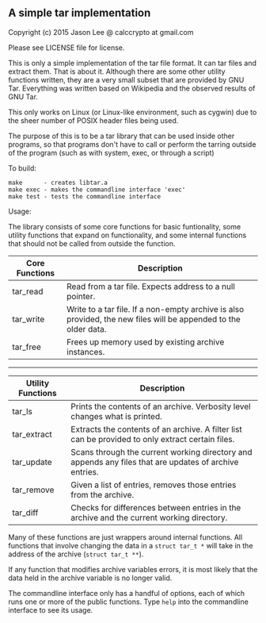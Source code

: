 ## A simple tar implementation

Copyright (c) 2015 Jason Lee @ calccrypto at gmail.com

Please see LICENSE file for license.

This is only a simple implementation of the tar file format.
It can tar files and extract them. That is about it. Although
there are some other utility functions written, they are a very
small subset that are provided by GNU Tar. Everything was written
based on Wikipedia and the observed results of GNU Tar.

This only works on Linux (or Linux-like environment, such as cygwin)
due to the sheer number of POSIX header files being used.

The purpose of this is to be a tar library that can be used
inside other programs, so that programs don't have to call
or perform the tarring outside of the program (such as with
system, exec, or through a script)

To build:

    make      - creates libtar.a
    make exec - makes the commandline interface 'exec'
    make test - tests the commandline interface

Usage:

  The library consists of some core functions for basic funtionality,
  some utility functions that expand on functionality, and some internal
  functions that should not be called from outside the function.

  Core Functions    | Description
 -------------------|---------------------------
  tar_read          | Read from a tar file. Expects address to a null pointer.
  tar_write         | Write to a tar file. If a non-empty archive is also provided, the new files will be appended to the older data.
  tar_free          | Frees up memory used by existing archive instances.
 -------------------------
  Utility Functions | Description
 -------------------|-------------------------
  tar_ls            | Prints the contents of an archive. Verbosity level changes what is printed.
  tar_extract       | Extracts the contents of an archive. A filter list can be provided to only extract certain files.
  tar_update        | Scans through the current working directory and appends any files that are updates of archive entries.
  tar_remove        | Given a list of entries, removes those entries from the archive.
  tar_diff          | Checks for differences between entries in the archive and the current working directory.

  Many of these functions are just wrappers around internal functions.
  All functions that involve changing the data in a `struct tar_t *` will
  take in the address of the archive (`struct tar_t **`).

  If any function that modifies archive variables errors, it is most
  likely that the data held in the archive variable is no longer valid.

The commandline interface only has a handful of options, each of which
runs one or more of the public functions. Type `help` into the commandline
interface to see its usage.
